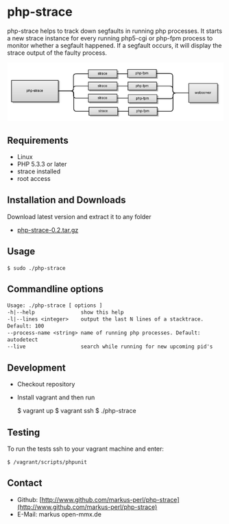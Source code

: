 php-strace
==========

php-strace helps to track down segfaults in running php processes. It starts a new strace instance for every
running php5-cgi or php-fpm process to monitor whether a segfault happened.
If a segfault occurs, it will display the strace output of the faulty process.

<p align="center">
  <img src="https://github.com/markus-perl/php-strace/blob/master/readme.files/php-strace.png?raw=true" alt="php-strace workflow"/>
</p>


Requirements
------------

* Linux
* PHP 5.3.3 or later
* strace installed
* root access


Installation and Downloads
--------------------------

Download latest version and extract it to any folder

* [php-strace-0.2.tar.gz](https://dl.dropbox.com/u/32252351/github/php-strace-0.2.tar.gz)

Usage
----------------------

    $ sudo ./php-strace


Commandline options
-------------------

    Usage: ./php-strace [ options ]
    -h|--help               show this help
    -l|--lines <integer>    output the last N lines of a stacktrace. Default: 100
    --process-name <string> name of running php processes. Default: autodetect
    --live                  search while running for new upcoming pid's


Development
----------

* Checkout repository
* Install vagrant and then run

    $ vagrant up
    $ vagrant ssh
    $ ./php-strace


Testing
-------

To run the tests ssh to your vagrant machine and enter:

    $ /vagrant/scripts/phpunit


Contact
-------
* Github: [http://www.github.com/markus-perl/php-strace](http://www.github.com/markus-perl/php-strace)
* E-Mail: markus <at> open-mmx.de
